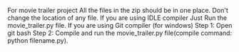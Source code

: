 For movie trailer project
All the files in the zip should be in one place. Don't change the location of any file. 
If you are using IDLE compiler
	Just Run the movie_trailer.py file.
If you are using Git compiler (for windows)
	Step 1: Open git bash
	Step 2: Compile and run the movie_trailer.py file(compile command: python filename.py).
	
